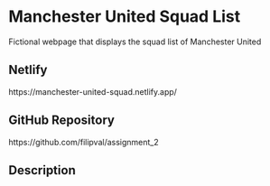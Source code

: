 <h1>Manchester United Squad List</h1>
<p>Fictional webpage that displays the squad list of Manchester United</p>
<h2>Netlify</h2>
https://manchester-united-squad.netlify.app/
<h2>GitHub Repository</h2>
https://github.com/filipval/assignment_2
<h2>Description</h2>
<p></p>
